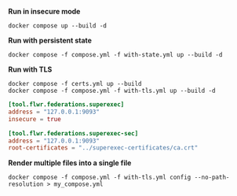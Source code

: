 **Run in insecure mode**

```
docker compose up --build -d
```

**Run with persistent state**

```
docker compose -f compose.yml -f with-state.yml up --build -d
```

**Run with TLS**

```
docker compose -f certs.yml up --build
docker compose -f compose.yml -f with-tls.yml up --build -d
```

```toml
[tool.flwr.federations.superexec]
address = "127.0.0.1:9093"
insecure = true

[tool.flwr.federations.superexec-sec]
address = "127.0.0.1:9093"
root-certificates = "../superexec-certificates/ca.crt"

```

**Render multiple files into a single file**

```
docker compose -f compose.yml -f with-tls.yml config --no-path-resolution > my_compose.yml
```
